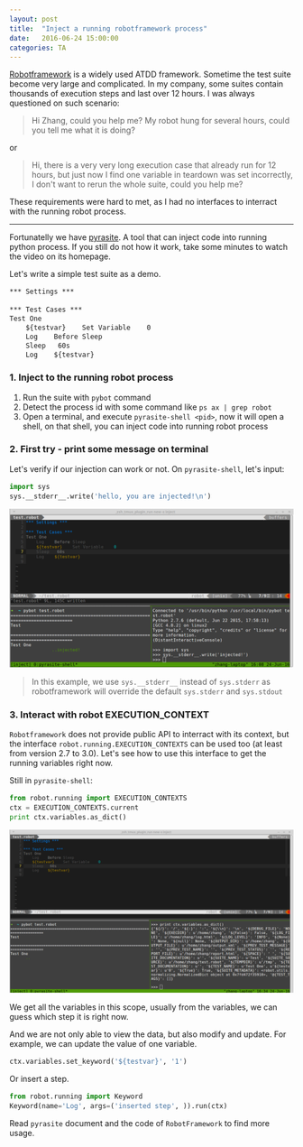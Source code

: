 ```yaml
---
layout: post
title:  "Inject a running robotframework process"
date:   2016-06-24 15:00:00
categories: TA
---
```

[Robotframework](https://robotframework.org) is a widely used ATDD framework. Sometime the test suite become very large and complicated. In my company, some suites contain thousands of execution steps and last over 12 hours.
I was always questioned on such scenario:

> Hi Zhang, could you help me? My robot hung for several hours, could you tell me what it is doing?

or

> Hi, there is a very very long execution case that already run for 12 hours, but just now I find one variable in teardown was set incorrectly, I don't want to rerun the whole suite, could you help me?

These requirements were hard to met, as I had no interfaces to interract with the running robot process.

---

Fortunatelly we have [pyrasite](http://pyrasite.com/). A tool that can inject code into running python process. If you still do not how it work, take some minutes to watch the video on its homepage.

Let's write a simple test suite as a demo.

```robot
*** Settings ***

*** Test Cases ***
Test One
    ${testvar}    Set Variable    0
    Log    Before Sleep
    Sleep   60s
    Log    ${testvar}
```

### 1. Inject to the running robot process

1. Run the suite with `pybot` command
1. Detect the process id with some command like `ps ax | grep robot`
1. Open a terminal, and execute `pyrasite-shell <pid>`, now it will open a shell, on that shell, you can inject code into running robot process

### 2. First try - print some message on terminal

Let's verify if our injection can work or not. On `pyrasite-shell`, let's input:

```python
import sys
sys.__stderr__.write('hello, you are injected!\n')
```

![show inject log](/assets/inject-stderr.png)

> In this example, we use `sys.__stderr__` instead of `sys.stderr` as robotframework will override the default `sys.stderr` and `sys.stdout`


### 3. Interact with robot EXECUTION_CONTEXT

`Robotframework` does not provide public API to interract with its context, but the interface `robot.running.EXECUTION_CONTEXTS` can be used too (at least from version 2.7 to 3.0).
Let's see how to use this interface to get the running variables right now.

Still in `pyrasite-shell`:

```python
from robot.running import EXECUTION_CONTEXTS
ctx = EXECUTION_CONTEXTS.current
print ctx.variables.as_dict()
```

![show variables](/assets/inject-variables.png)

We get all the variables in this scope, usually from the variables, we can guess which step it is right now.

And we are not only able to view the data, but also modify and update. For example, we can update the value of one variable.

```python
ctx.variables.set_keyword('${testvar}', '1')
```

Or insert a step.

```python
from robot.running import Keyword
Keyword(name='Log', args=('inserted step', )).run(ctx)
```

Read `pyrasite` document and the code of `RobotFramework` to find more usage.
